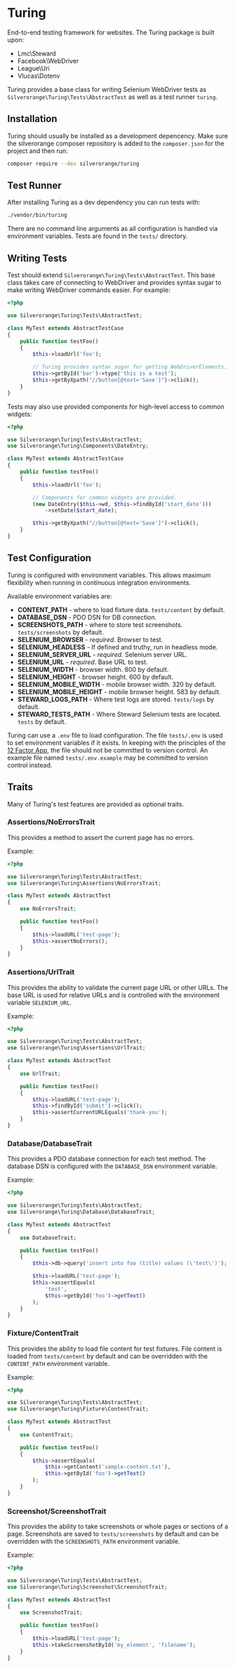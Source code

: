 Turing
======
End-to-end testing framework for websites. The Turing package is built upon:

 - Lmc\\Steward
 - Facebook\\WebDriver
 - League\\Uri
 - Vlucas\\Dotenv

Turing provides a base class for writing Selenium WebDriver tests as
`Silverorange\Turing\Tests\AbstractTest` as well as a test runner `turing`.

Installation
------------
Turing should usually be installed as a development depencency. Make sure the
silverorange composer repository is added to the `composer.json` for the
project and then run:

```sh
composer require --dev silverorange/turing
```

Test Runner
-----------
After installing Turing as a dev dependency you can run tests with:

```sh
./vendor/bin/turing
```

There are no command line arguments as all configuration is handled via
environment variables. Tests are found in the `tests/` directory.

Writing Tests
-------------
Test should extend `Silverorange\Turing\Tests\AbstractTest`. This base class
takes care of connecting to WebDriver and provides syntax sugar to make writing
WebDriver commands easier. For example:

```php
<?php

use Silverorange\Turing\Tests\AbstractTest;

class MyTest extends AbstractTestCase
{
    public function testFoo()
    {
        $this->loadUrl('foo');

        // Turing provides syntax sugar for getting WebDriverElements.
        $this->getById('bar')->type('this is a test');
        $this->getByXpath("//button[@text='Save']")->click();
    }
}
```

Tests may also use provided components for high-level access to common widgets:

```php
<?php

use Silverorange\Turing\Tests\AbstractTest;
use Silverorange\Turing\Components\DateEntry;

class MyTest extends AbstractTestCase
{
    public function testFoo()
    {
        $this->loadUrl('foo');

        // Components for common widgets are provided.
        (new DateEntry($this->wd, $this->findById('start_date')))
            ->setDate($start_date);

        $this->getByXpath("//button[@text='Save']")->click();
    }
}
```

Test Configuration
------------------
Turing is configured with environment variables. This allows maximum
flexibility when running in continuous integration environments.

Available environment variables are:

 - **CONTENT_PATH** - where to load fixture data. `tests/content` by default.
 - **DATABASE_DSN** - PDO DSN for DB connection.
 - **SCREENSHOTS_PATH** - where to store test screenshots. `tests/screenshots` by default.
 - **SELENIUM_BROWSER** - *required*. Browser to test.
 - **SELENIUM_HEADLESS** - If defined and truthy, run in headless mode.
 - **SELENIUM_SERVER_URL** - *required*. Selenium server URL.
 - **SELENIUM_URL** - *required*. Base URL to test.
 - **SELENIUM_WIDTH** - browser width. 800 by default.
 - **SELENIUM_HEIGHT** - browser height. 600 by default.
 - **SELENIUM_MOBILE_WIDTH** - mobile browser width. 320 by default.
 - **SELENIUM_MOBILE_HEIGHT** - mobile browser height. 583 by default.
 - **STEWARD_LOGS_PATH** - Where test logs are stored. `tests/logs` by default.
 - **STEWARD_TESTS_PATH** - Where Steward Selenium tests are located. `tests` by default.

Turing can use a `.env` file to load configuration. The file `tests/.env` is
used to set environment variables if it exists. In keeping with the principles
of the [12 Factor App](https://12factor.net/), the file should not be
committed to version control. An example file named `tests/.env.example` may
be committed to version control instead.

Traits
------
Many of Turing's test features are provided as optional traits.

### Assertions/NoErrorsTrait

This provides a method to assert the current page has no errors.

Example:

```php
<?php

use Silverorange\Turing\Tests\AbstractTest;
use Silverorange\Turing\Assertions\NoErrorsTrait;

class MyTest extends AbstractTest
{
    use NoErrorsTrait;

    public function testFoo()
    {
        $this->loadURL('test-page');
        $this->assertNoErrors();
    }
}
```

### Assertions/UrlTrait

This provides the ability to validate the current page URL or other URLs. The
base URL is used for relative URLs and is controlled with the environment
variable `SELENIUM_URL`.

Example:

```php
<?php

use Silverorange\Turing\Tests\AbstractTest;
use Silverorange\Turing\Assertions\UrlTrait;

class MyTest extends AbstractTest
{
    use UrlTrait;

    public function testFoo()
    {
        $this->loadURL('test-page');
        $this->findById('submit')->click();
        $this->assertCurrentURLEquals('thank-you');
    }
}
```

### Database/DatabaseTrait

This provides a PDO database connection for each test method. The database
DSN is configured with the `DATABASE_DSN` environment variable.

Example:

```php
<?php

use Silverorange\Turing\Tests\AbstractTest;
use Silverorange\Turing\Database\DatabaseTrait;

class MyTest extends AbstractTest
{
    use DatabaseTrait;

    public function testFoo()
    {
        $this->db->query('insert into foo (title) values (\'test\')');

        $this->loadURL('test-page');
        $this->assertEquals(
            'test',
            $this->getById('foo')->getText()
        );
    }
}
```

### Fixture/ContentTrait

This provides the ability to load file content for test fixtures. File
content is loaded from `tests/content` by default and can be overridden
with the `CONTENT_PATH` environment variable.

Example:

```php
<?php

use Silverorange\Turing\Tests\AbstractTest;
use Silverorange\Turing\Fixture\ContentTrait;

class MyTest extends AbstractTest
{
    use ContentTrait;

    public function testFoo()
    {
        $this->assertEquals(
            $this->getContent('sample-content.txt'),
            $this->getById('foo')->getText()
        );
    }
}
```

### Screenshot/ScreenshotTrait

This provides the ability to take screenshots or whole pages or sections of
a page. Screenshots are saved to `tests/screenshots` by default and can be
overridden with the `SCREENSHOTS_PATH` environment variable.

Example:

```php
<?php

use Silverorange\Turing\Tests\AbstractTest;
use Silverorange\Turing\Screenshot\ScreenshotTrait;

class MyTest extends AbstractTest
{
    use ScreenshotTrait;

    public function testFoo()
    {
        $this->loadURL('test-page');
        $this->takeScreenshotById('my_element', 'filename');
    }
}
```
